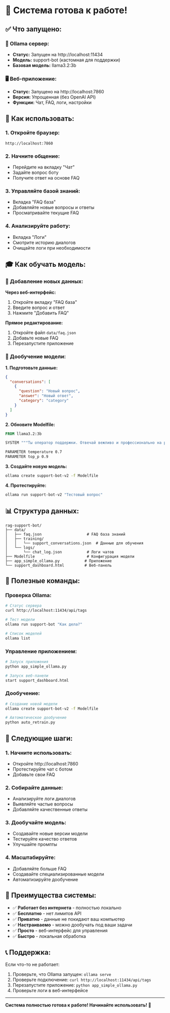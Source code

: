 # 🎉 Система готова к работе!

## ✅ Что запущено:

### 🦙 Ollama сервер:
- **Статус:** Запущен на http://localhost:11434
- **Модель:** support-bot (кастомная для поддержки)
- **Базовая модель:** llama3.2:3b

### 🖥️ Веб-приложение:
- **Статус:** Запущено на http://localhost:7860
- **Версия:** Упрощенная (без OpenAI API)
- **Функции:** Чат, FAQ, логи, настройки

## 🚀 Как использовать:

### 1. Откройте браузер:
```
http://localhost:7860
```

### 2. Начните общение:
- Перейдите на вкладку "Чат"
- Задайте вопрос боту
- Получите ответ на основе FAQ

### 3. Управляйте базой знаний:
- Вкладка "FAQ база"
- Добавляйте новые вопросы и ответы
- Просматривайте текущие FAQ

### 4. Анализируйте работу:
- Вкладка "Логи"
- Смотрите историю диалогов
- Очищайте логи при необходимости

## 🎓 Как обучать модель:

### 📝 Добавление новых данных:

**Через веб-интерфейс:**
1. Откройте вкладку "FAQ база"
2. Введите вопрос и ответ
3. Нажмите "Добавить FAQ"

**Прямое редактирование:**
1. Откройте файл `data/faq.json`
2. Добавьте новые FAQ
3. Перезапустите приложение

### 🔄 Дообучение модели:

**1. Подготовьте данные:**
```json
{
  "conversations": [
    {
      "question": "Новый вопрос",
      "answer": "Новый ответ",
      "category": "category"
    }
  ]
}
```

**2. Обновите Modelfile:**
```dockerfile
FROM llama3.2:3b

SYSTEM """Ты оператор поддержки. Отвечай вежливо и профессионально на русском языке."""

PARAMETER temperature 0.7
PARAMETER top_p 0.9
```

**3. Создайте новую модель:**
```bash
ollama create support-bot-v2 -f Modelfile
```

**4. Протестируйте:**
```bash
ollama run support-bot-v2 "Тестовый вопрос"
```

## 📊 Структура данных:

```
rag-support-bot/
├── data/
│   ├── faq.json                    # FAQ база знаний
│   ├── training/
│   │   └── support_conversations.json  # Данные для обучения
│   └── logs/
│       └── chat_log.json           # Логи чатов
├── Modelfile                       # Конфигурация модели
├── app_simple_ollama.py           # Приложение
└── support_dashboard.html         # Веб-панель
```

## 🔧 Полезные команды:

### Проверка Ollama:
```bash
# Статус сервера
curl http://localhost:11434/api/tags

# Тест модели
ollama run support-bot "Как дела?"

# Список моделей
ollama list
```

### Управление приложением:
```bash
# Запуск приложения
python app_simple_ollama.py

# Запуск веб-панели
start support_dashboard.html
```

### Дообучение:
```bash
# Создание новой модели
ollama create support-bot-v2 -f Modelfile

# Автоматическое дообучение
python auto_retrain.py
```

## 🎯 Следующие шаги:

### 1. Начните использовать:
- Откройте http://localhost:7860
- Протестируйте чат с ботом
- Добавьте свои FAQ

### 2. Собирайте данные:
- Анализируйте логи диалогов
- Выявляйте частые вопросы
- Добавляйте качественные ответы

### 3. Дообучайте модель:
- Создавайте новые версии модели
- Тестируйте качество ответов
- Улучшайте промпты

### 4. Масштабируйте:
- Добавляйте больше FAQ
- Создавайте специализированные модели
- Автоматизируйте дообучение

## 🎉 Преимущества системы:

- ✅ **Работает без интернета** - полностью локально
- ✅ **Бесплатно** - нет лимитов API
- ✅ **Приватно** - данные не покидают ваш компьютер
- ✅ **Настраиваемо** - можно дообучать под ваши задачи
- ✅ **Просто** - веб-интерфейс для управления
- ✅ **Быстро** - локальная обработка

## 📞 Поддержка:

Если что-то не работает:
1. Проверьте, что Ollama запущен: `ollama serve`
2. Проверьте подключение: `curl http://localhost:11434/api/tags`
3. Перезапустите приложение: `python app_simple_ollama.py`
4. Проверьте логи в веб-интерфейсе

---
**Система полностью готова к работе! Начинайте использовать! 🚀**
